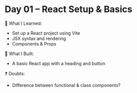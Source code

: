 # Day 01 – React Setup & Basics

🧠 What I Learned:
- Set up a React project using Vite
- JSX syntax and rendering
- Components & Props

🚀 What I Built:
- A basic React app with a heading and button

❓ Doubts:
- Difference between functional & class components?
